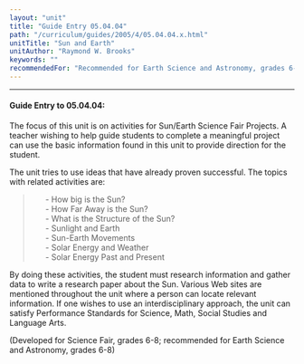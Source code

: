 ```yaml
---
layout: "unit"
title: "Guide Entry 05.04.04"
path: "/curriculum/guides/2005/4/05.04.04.x.html"
unitTitle: "Sun and Earth"
unitAuthor: "Raymond W. Brooks"
keywords: ""
recommendedFor: "Recommended for Earth Science and Astronomy, grades 6-8."
---
```

<body>
<hr/>
<h4>
Guide Entry to 05.04.04:
</h4>
<p>
The focus of this unit is on activities for Sun/Earth Science Fair Projects. A teacher wishing to help guide students to complete a meaningful project can use the basic information found in this unit to provide direction for the student.
</p>
<p>
The unit tries to use ideas that have already proven successful.  The topics with related activities are:
</p>
<blockquote>
<ul style="list-style-type: none">
<li>
- How big is the Sun?
</li>
<li>
- How Far Away is the Sun?
</li>
<li>
- What is the Structure of the Sun?
</li>
<li>
- Sunlight and Earth
</li>
<li>
- Sun-Earth Movements
</li>
<li>
- Solar Energy and Weather
</li>
<li>
- Solar Energy Past and Present
</li>
</ul>
</blockquote>
<p>
By doing these activities, the student must research information and gather data to write a research paper about the Sun. Various Web sites are mentioned throughout the unit where a person can locate relevant information.  If one wishes to use an interdisciplinary approach, the unit can satisfy Performance Standards for Science, Math, Social Studies and Language Arts.
</p>
<p>
(Developed for Science Fair, grades 6-8; recommended for Earth Science and Astronomy, grades 6-8)
</p>
</body>
